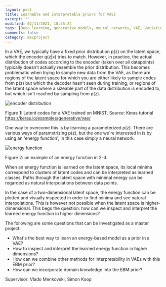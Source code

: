 ```yaml
---
layout: post
title: Learnable and interpretable priors for VAEs 
excerpt: ""
modified: 02/11/2021, 10:35:24
tags: [Deep learning, generative models, neural networks, VAE, Variational Auto Encoders, energy based models, EBM]
comments: false
category: mscproject
---
```

In a VAE, we typically have a fixed prior distribution p(z) on the latent space, which the encoder q(z|x) tries to match. However, in practice, the actual distribution of codes according to the encoder (taken over all datapoints) typically doesn't actually resemble the prior distribution. This becomes problematic when trying to sample new data from the VAE, as there are regions of the latent space for which you are either likely to sample codes from p(z) but which the decoder hasn't seen during training, or regions of the latent space where a sizeable part of the data distribution is encoded to, but which isn't reached by sampling from p(z). 

![encoder distribution](https://keras.io/img/examples/generative/vae/vae_16_0.png)

Figure 1: Latent codes for a VAE trained on MNIST. Source: Keras tutorial https://keras.io/examples/generative/vae/

One way to overcome this is by learning a parameterized p(z). There are various ways of parametrizing p(z), but the one we're interested in is by using an 'energy function', in this case simply a neural network.

![energy function](../../images/posts/energy-landscape.png)

Figure 2: an example of an energy function in 2-d. 

When an energy function is learned on the latent space, its local minima correspond to clusters of latent codes and can be interpreted as learned classes. Paths through the latent space with minimal energy can be regarded as natural interpolations between data points.

In the case of a two-dimensional latent space, the energy function can be plotted and visually inspected in order to find minima and see natural interpolations. This is however not possible when the latent space is higher-dimensional. This begs the question: how can we inspect and interpret the learned energy function in higher dimensions?

The following are some questions that can be investigated as a master project:
-	What's the best way to learn an energy-based model as a prior in a VAE?
-	How to inspect and interpret the learned energy function in higher dimensions?
-	How can we combine other methods for interpretability in VAEs with this EBM prior?
-	How can we incorporate domain knowledge into the EBM prior?


Supervisor: Vlado Menkovski, Simon Koop 

